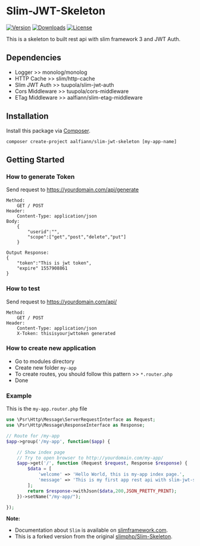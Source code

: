 # Slim-JWT-Skeleton

[![Version](https://img.shields.io/packagist/v/aalfiann/slim-jwt-skeleton.svg)](https://packagist.org/packages/aalfiann/slim-jwt-skeleton)
[![Downloads](https://img.shields.io/packagist/dt/aalfiann/slim-jwt-skeleton.svg)](https://packagist.org/packages/aalfiann/slim-jwt-skeleton)
[![License](https://img.shields.io/packagist/l/aalfiann/slim-jwt-skeleton.svg)](https://github.com/aalfiann/slim-jwt-skeleton/blob/HEAD/LICENSE.md)

This is a skeleton to built rest api with slim framework 3 and JWT Auth. 

## Dependencies
- Logger >> monolog/monolog
- HTTP Cache >> slim/http-cache
- Slim JWT Auth >> tuupola/slim-jwt-auth
- Cors Middleware >> tuupola/cors-middleware
- ETag Middleware >> aalfiann/slim-etag-middleware

## Installation

Install this package via [Composer](https://getcomposer.org/).
```
composer create-project aalfiann/slim-jwt-skeleton [my-app-name]
```

## Getting Started

### How to generate Token
Send request to https://yourdomain.com/api/generate

```
Method: 
    GET / POST
Header: 
    Content-Type: application/json
Body:
    {
        "userid":"",
        "scope":["get","post","delete","put"]   
    }

Output Response:
{
    "token":"This is jwt token",
    "expire" 1557908861
}
```

### How to test
Send request to https://yourdomain.com/api/
```
Method:
    GET / POST
Header:
    Content-Type: application/json
    X-Token: thisisyourjwttoken generated
```

### How to create new application
- Go to modules directory
- Create new folder `my-app`
- To create routes, you should follow this pattern >> `*.router.php`
- Done

### Example
This is the `my-app.router.php` file
```php
use \Psr\Http\Message\ServerRequestInterface as Request;
use \Psr\Http\Message\ResponseInterface as Response;

// Route for /my-app
$app->group('/my-app', function($app) {

    // Show index page
    // Try to open browser to http://yourdomain.com/my-app/
    $app->get('/', function (Request $request, Response $response) {
        $data = [
            'welcome' => 'Hello World, this is my-app index page.',
            'message' => 'This is my first app rest api with slim-jwt-skeleton.'
        ];
        return $response->withJson($data,200,JSON_PRETTY_PRINT);
    })->setName("/my-app/");

});
```

**Note:**  
- Documentation about `Slim` is available on [slimframework.com](http://slimframework.com).
- This is a forked version from the original [slimphp/Slim-Skeleton](https://github.com/slimphp/Slim-Skeleton).